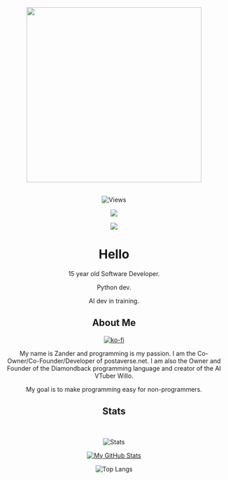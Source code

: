 <div align="center">
  <img src="https://user-images.githubusercontent.com/74038190/212284094-e50ceae2-de86-4dd6-9f9c-a3ebcb3ede9e.gif" width="400">
  <br><br> 
</div>

<div align="center">
  
  ![Views](https://komarev.com/ghpvc/?username=WolfTheDeveloper&style=flat&color=313131&label=views)

</div>

<p align="center">
  <a href="https://skillicons.dev">
    <img src="https://skillicons.dev/icons?i=html,css,php,py" />
  </a>
</p>

<div align="center"><img src="https://spotify-github-profile.vercel.app/api/view?uid=zapalew&cover_image=true&theme=default&show_offline=false&background_color=121212&interchange=true" /></div>  

<div align="center">

# Hello

15 year old Software Developer.

Python dev.

AI dev in training.

## About Me

[![ko-fi](https://ko-fi.com/img/githubbutton_sm.svg)](https://ko-fi.com/S6S7UY6R4)

My name is Zander and programming is my passion. I am the Co-Owner/Co-Founder/Developer of postaverse.net. I am also the Owner and Founder of the Diamondback programming language and creator of the AI VTuber Willo.

My goal is to make programming easy for non-programmers.

## Stats

</div>

<div align="center">
  <br>

  ![Stats](https://github-profile-trophy.vercel.app/?username=WolfTheDeveloper&theme=discord)
  
  [![My GitHub Stats](https://github-readme-stats.vercel.app/api?username=wolfthedeveloper&show_icons=true&theme=transparent)](https://github.com/anuraghazra/github-readme-stats)

  ![Top Langs](https://github-readme-stats.vercel.app/api/top-langs/?username=wolfthedeveloper&layout=compact&theme=transparent)
</div>
